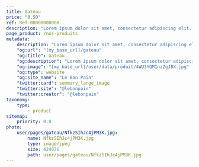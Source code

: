 ```yaml
---
title: Gateau
price: "8.50"
ref: Ref-00000000008
description: "Lorem ipsum dolor sit amet, consectetur adipiscing elit. Vestibulum iaculis maximus lectus a lobortis. Nullam nec mi velit. Praesent non bibendum mauris, ac tincidunt diam. Proin interdum elementum co"
page_product: /nos-produits
metadata:
    description: "Lorem ipsum dolor sit amet, consectetur adipiscing elit. Vestibulum iaculis maximus lectus a lobortis. Nullam nec mi velit. Praesent non bibendum mauris, ac tincidunt diam. Proin interdum elementum co"
    "og:url": "[my_base_url]/gateau"
    "og:title": Gateau
    "og:description": "Lorem ipsum dolor sit amet, consectetur adipiscing elit. Vestibulum iaculis maximus lectus a lobortis. Nullam nec mi velit. Praesent non bibendum mauris, ac tincidunt diam. Proin interdum elementum co"
    "og:image": "[my_base_url]/user/data/produit/4WU3YQMInzZqJBX.jpg"
    "og:type": website
    "og:site_name": "Le Bon Pain"
    "twitter:card": summary_large_image
    "twitter:site": "@lebonpain"
    "twitter:creator": "@lebonpain"
taxonomy:
    type:
        - product
sitemap:
    priority: 0.8
photo:
    user/pages/gateau/NfkzSIhJc4jPM3K.jpg:
        name: NfkzSIhJc4jPM3K.jpg
        type: image/jpeg
        size: 424076
        path: user/pages/gateau/NfkzSIhJc4jPM3K.jpg
---
```

